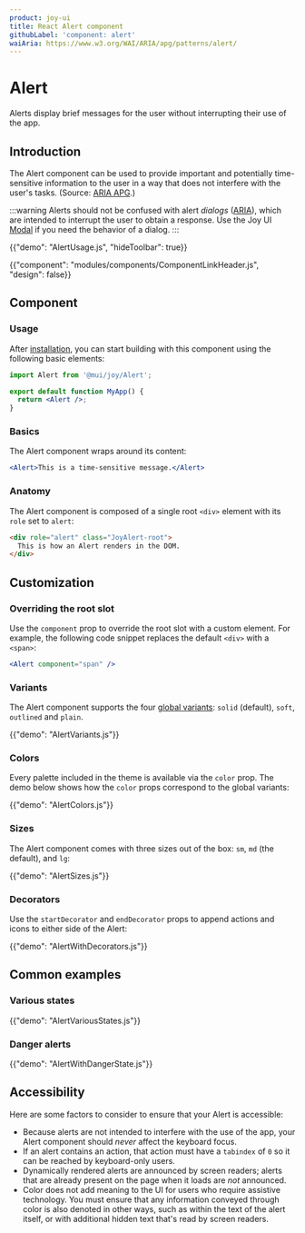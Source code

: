 ```yaml
---
product: joy-ui
title: React Alert component
githubLabel: 'component: alert'
waiAria: https://www.w3.org/WAI/ARIA/apg/patterns/alert/
---
```


# Alert

<p class="description">Alerts display brief messages for the user without interrupting their use of the app.</p>

## Introduction

The Alert component can be used to provide important and potentially time-sensitive information to the user in a way that does not interfere with the user's tasks. (Source: [ARIA APG](https://www.w3.org/WAI/ARIA/apg/patterns/alert/).)

:::warning
Alerts should not be confused with alert _dialogs_ ([ARIA](https://www.w3.org/WAI/ARIA/apg/patterns/alertdialog/)), which are intended to interrupt the user to obtain a response.
Use the Joy UI [Modal](https://mui.com/joy-ui/react-modal/) if you need the behavior of a dialog.
:::

{{"demo": "AlertUsage.js", "hideToolbar": true}}

{{"component": "modules/components/ComponentLinkHeader.js", "design": false}}

## Component

### Usage

After [installation](/joy-ui/getting-started/installation/), you can start building with this component using the following basic elements:

```jsx
import Alert from '@mui/joy/Alert';

export default function MyApp() {
  return <Alert />;
}
```

### Basics

The Alert component wraps around its content:

```jsx
<Alert>This is a time-sensitive message.</Alert>
```

### Anatomy

The Alert component is composed of a single root `<div>` element with its `role` set to `alert`:

```html
<div role="alert" class="JoyAlert-root">
  This is how an Alert renders in the DOM.
</div>
```

## Customization

### Overriding the root slot

Use the `component` prop to override the root slot with a custom element.
For example, the following code snippet replaces the default `<div>` with a `<span>`:

```jsx
<Alert component="span" />
```

### Variants

The Alert component supports the four [global variants](/joy-ui/main-features/global-variants/): `solid` (default), `soft`, `outlined` and `plain`.

{{"demo": "AlertVariants.js"}}

### Colors

Every palette included in the theme is available via the `color` prop.
The demo below shows how the `color` props correspond to the global variants:

{{"demo": "AlertColors.js"}}

### Sizes

The Alert component comes with three sizes out of the box: `sm`, `md` (the default), and `lg`:

{{"demo": "AlertSizes.js"}}

### Decorators

Use the `startDecorator` and `endDecorator` props to append actions and icons to either side of the Alert:

{{"demo": "AlertWithDecorators.js"}}

## Common examples

### Various states

{{"demo": "AlertVariousStates.js"}}

### Danger alerts

{{"demo": "AlertWithDangerState.js"}}

## Accessibility

Here are some factors to consider to ensure that your Alert is accessible:

- Because alerts are not intended to interfere with the use of the app, your Alert component should _never_ affect the keyboard focus.
- If an alert contains an action, that action must have a `tabindex` of `0` so it can be reached by keyboard-only users.
- Dynamically rendered alerts are announced by screen readers; alerts that are already present on the page when it loads are _not_ announced.
- Color does not add meaning to the UI for users who require assistive technology. You must ensure that any information conveyed through color is also denoted in other ways, such as within the text of the alert itself, or with additional hidden text that's read by screen readers.
